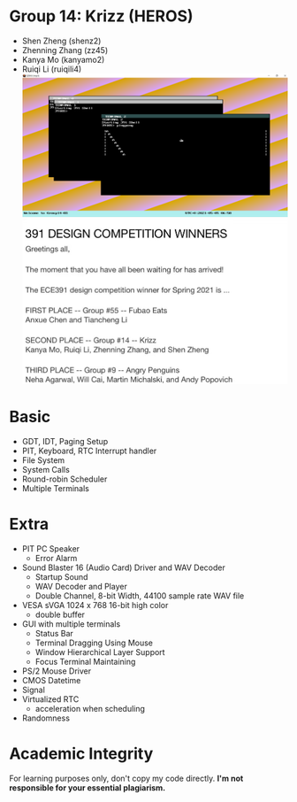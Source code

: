 # Group 14: Krizz (HEROS)
- Shen Zheng (shenz2)
- Zhenning Zhang (zz45)
- Kanya Mo (kanyamo2)
- Ruiqi Li (ruiqili4)
  ![Screenshot](./result.png)
  ![Certificte](./Certificte.jpg)
  
# Basic
-  GDT, IDT, Paging Setup
-  PIT, Keyboard, RTC Interrupt handler
-  File System 
-  System Calls
-  Round-robin Scheduler
-  Multiple Terminals
# Extra
- PIT PC Speaker
  * Error Alarm  
- Sound Blaster 16 (Audio Card) Driver and WAV Decoder
  * Startup Sound
  * WAV Decoder and Player
  * Double Channel, 8-bit Width, 44100 sample rate WAV file
- VESA sVGA 1024 x 768 16-bit high color
  * double buffer
- GUI with multiple terminals
  * Status Bar
  * Terminal Dragging Using Mouse 
  * Window Hierarchical Layer Support
  * Focus Terminal Maintaining
- PS/2 Mouse Driver 
- CMOS Datetime  
- Signal
- Virtualized RTC 
  * acceleration when scheduling
- Randomness


# Academic Integrity
For learning purposes only, don't copy my code directly. **I'm not responsible for your essential plagiarism.**
